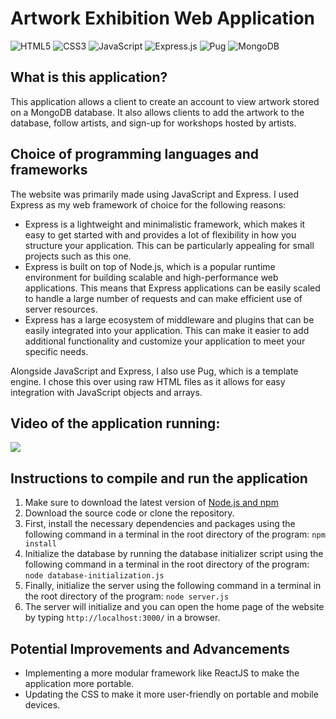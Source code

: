 # Artwork Exhibition Web Application

![HTML5](https://img.shields.io/badge/html5-%23E34F26.svg?style=for-the-badge&logo=html5&logoColor=white)
![CSS3](https://img.shields.io/badge/css3-%231572B6.svg?style=for-the-badge&logo=css3&logoColor=white)
![JavaScript](https://img.shields.io/badge/javascript-%23323330.svg?style=for-the-badge&logo=javascript&logoColor=%23F7DF1E)
![Express.js](https://img.shields.io/badge/express.js-%23404d59.svg?style=for-the-badge&logo=express&logoColor=%2361DAFB)
![Pug](https://img.shields.io/badge/Pug-FFF?style=for-the-badge&logo=pug&logoColor=A86454)
![MongoDB](https://img.shields.io/badge/MongoDB-%234ea94b.svg?style=for-the-badge&logo=mongodb&logoColor=white)

## What is this application?

This application allows a client to create an account to view artwork stored on a MongoDB database. It also allows clients to add the artwork to the database, follow artists, and sign-up for workshops hosted by artists.

## Choice of programming languages and frameworks
The website was primarily made using JavaScript and Express. I used Express as my web framework of choice for the following reasons:

- Express is a lightweight and minimalistic framework, which makes it easy to get started with and provides a lot of flexibility in how you structure your application. This can be particularly appealing for small projects such as this one.
- Express is built on top of Node.js, which is a popular runtime environment for building scalable and high-performance web applications. This means that Express applications can be easily scaled to handle a large number of requests and can make efficient use of server resources.
- Express has a large ecosystem of middleware and plugins that can be easily integrated into your application. This can make it easier to add additional functionality and customize your application to meet your specific needs.

Alongside JavaScript and Express, I also use Pug, which is a template engine. I chose this over using raw HTML files as it allows for easy integration with JavaScript objects and arrays.

## Video of the application running:
![](https://user-images.githubusercontent.com/81977350/210188116-35722240-71bd-4df2-bf6a-4354a344cc34.gif)

## Instructions to compile and run the application
1. Make sure to download the latest version of [Node.js and npm](https://nodejs.org/en/download/)
2. Download the source code or clone the repository.
3. First, install the necessary dependencies and packages using the following command in a terminal in the root directory of the program: `npm install`
4. Initialize the database by running the database initializer script using the following command in a terminal in the root directory of the program: `node database-initialization.js`
5. Finally, initialize the server using the following command in a terminal in the root directory of the program: `node server.js`
6. The server will initialize and you can open the home page of the website by typing `http://localhost:3000/` in a browser.

## Potential Improvements and Advancements
- Implementing a more modular framework like ReactJS to make the application more portable.
- Updating the CSS to make it more user-friendly on portable and mobile devices. 
